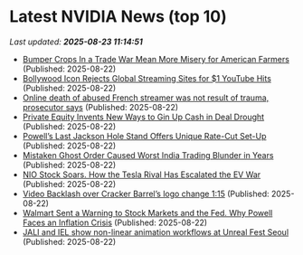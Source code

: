# Latest NVIDIA News (top 10)
_Last updated: **2025-08-23 11:14:51**_

- [Bumper Crops In a Trade War Mean More Misery for American Farmers](https://biztoc.com/x/640ccda10d5f2214) (Published: 2025-08-22)
- [Bollywood Icon Rejects Global Streaming Sites for $1 YouTube Hits](https://biztoc.com/x/5d8b1c2edb3ad3f5) (Published: 2025-08-22)
- [Online death of abused French streamer was not result of trauma, prosecutor says](https://biztoc.com/x/d94d967428a7b814) (Published: 2025-08-22)
- [Private Equity Invents New Ways to Gin Up Cash in Deal Drought](https://biztoc.com/x/9cfbffd9778835b3) (Published: 2025-08-22)
- [Powell’s Last Jackson Hole Stand Offers Unique Rate-Cut Set-Up](https://biztoc.com/x/80d195b47102265b) (Published: 2025-08-22)
- [Mistaken Ghost Order Caused Worst India Trading Blunder in Years](https://biztoc.com/x/379ee33183748575) (Published: 2025-08-22)
- [NIO Stock Soars. How the Tesla Rival Has Escalated the EV War](https://biztoc.com/x/601c9935b6565fe4) (Published: 2025-08-22)
- [Video
Backlash over Cracker Barrel’s logo change
1:15](https://biztoc.com/x/d1f5cb7a4aa53e72) (Published: 2025-08-22)
- [Walmart Sent a Warning to Stock Markets and the Fed. Why Powell Faces an Inflation Crisis](https://biztoc.com/x/87e2e5944299b70c) (Published: 2025-08-22)
- [JALI and IEL show non-linear animation workflows at Unreal Fest Seoul](https://www.provideocoalition.com/jali-and-iel-show-non-linear-animation-workflows-at-unreal-fest-seoul/) (Published: 2025-08-22)
